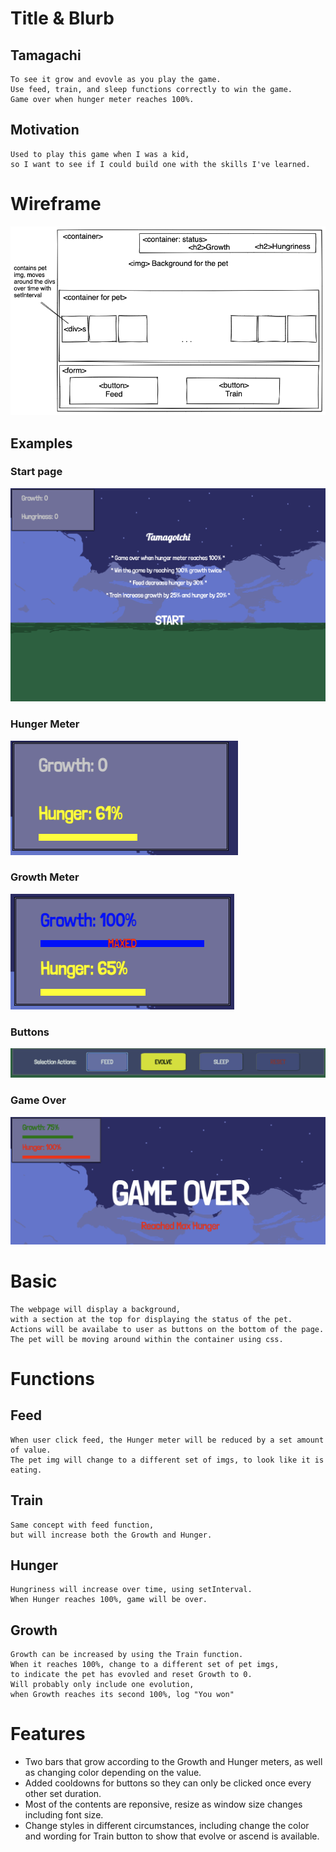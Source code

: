   # Title & Blurb
  ##  Tamagachi
    To see it grow and evovle as you play the game. 
    Use feed, train, and sleep functions correctly to win the game. 
    Game over when hunger meter reaches 100%.
  
  ## Motivation
    Used to play this game when I was a kid, 
    so I want to see if I could build one with the skills I've learned.
  

  # Wireframe
  ![wireframe 1](./assets/project1_wireframe1.png)
  ## Examples
  ### Start page
  ![example 1](./assets/examples/start.png)

  ### Hunger Meter
  ![example 2](./assets/examples/hungerMeter.png)

  ### Growth Meter
  ![example 3](./assets/examples/TextInBar.png)

  ### Buttons
  ![example 4](./assets/examples/buttons.png)

  ### Game Over
  ![example 5](./assets/examples/gameOver.png)


  # Basic
    The webpage will display a background,
    with a section at the top for displaying the status of the pet.
    Actions will be availabe to user as buttons on the bottom of the page.
    The pet will be moving around within the container using css.
  

  # Functions
  ## Feed
    When user click feed, the Hunger meter will be reduced by a set amount of value.
    The pet img will change to a different set of imgs, to look like it is eating. 

  ## Train
    Same concept with feed function,
    but will increase both the Growth and Hunger.

  ## Hunger
    Hungriness will increase over time, using setInterval.
    When Hunger reaches 100%, game will be over.

  ## Growth
    Growth can be increased by using the Train function.
    When it reaches 100%, change to a different set of pet imgs,
    to indicate the pet has evovled and reset Growth to 0.
    Will probably only include one evolution,
    when Growth reaches its second 100%, log "You won"


  # Features
  * Two bars that grow according to the Growth and Hunger meters, as well as changing color depending on the value.
  * Added cooldowns for buttons so they can only be clicked once every other set duration.
  * Most of the contents are reponsive, resize as window size changes including font size.
  * Change styles in different circumstances, including change the color and wording for Train button to show that evolve or ascend is available.
